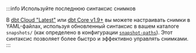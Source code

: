 :::info Используйте последнюю синтаксис снимков

В [dbt Cloud "Latest"](/docs/dbt-versions/cloud-release-tracks) или [dbt Core v1.9+](/docs/dbt-versions/core-upgrade/upgrading-to-v1.9) вы можете настраивать снимки в YAML-файлах, используя обновленный синтаксис в вашем каталоге `snapshots/` (как определено в конфигурации [`snapshot-paths`](/reference/project-configs/snapshot-paths)). Этот синтаксис позволяет более быстро и эффективно управлять снимками.
:::